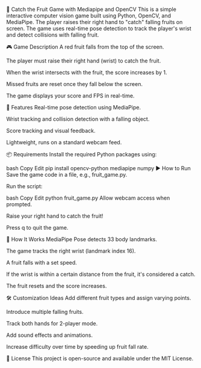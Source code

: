 🍎 Catch the Fruit Game with Mediapipe and OpenCV
This is a simple interactive computer vision game built using Python, OpenCV, and MediaPipe. The player raises their right hand to "catch" falling fruits on screen. The game uses real-time pose detection to track the player's wrist and detect collisions with falling fruit.

🎮 Game Description
A red fruit falls from the top of the screen.

The player must raise their right hand (wrist) to catch the fruit.

When the wrist intersects with the fruit, the score increases by 1.

Missed fruits are reset once they fall below the screen.

The game displays your score and FPS in real-time.

🧠 Features
Real-time pose detection using MediaPipe.

Wrist tracking and collision detection with a falling object.

Score tracking and visual feedback.

Lightweight, runs on a standard webcam feed.

📦 Requirements
Install the required Python packages using:

bash
Copy
Edit
pip install opencv-python mediapipe numpy
▶️ How to Run
Save the game code in a file, e.g., fruit_game.py.

Run the script:

bash
Copy
Edit
python fruit_game.py
Allow webcam access when prompted.

Raise your right hand to catch the fruit!

Press q to quit the game.

🧩 How It Works
MediaPipe Pose detects 33 body landmarks.

The game tracks the right wrist (landmark index 16).

A fruit falls with a set speed.

If the wrist is within a certain distance from the fruit, it's considered a catch.

The fruit resets and the score increases.



🛠️ Customization Ideas
Add different fruit types and assign varying points.

Introduce multiple falling fruits.

Track both hands for 2-player mode.

Add sound effects and animations.

Increase difficulty over time by speeding up fruit fall rate.

📄 License
This project is open-source and available under the MIT License.